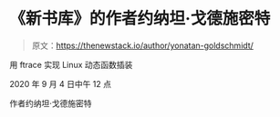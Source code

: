 # 《新书库》的作者约纳坦·戈德施密特

> 原文：<https://thenewstack.io/author/yonatan-goldschmidt/>

用 ftrace 实现 Linux 动态函数插装

2020 年 9 月 4 日中午 12 点

作者约纳坦·戈德施密特